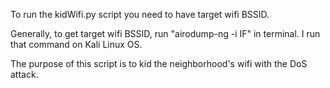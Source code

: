 To run the kidWifi.py script you need to have target wifi BSSID.

Generally, to get target wifi BSSID, run "airodump-ng -i IF" in terminal. I run that command on Kali Linux OS.

The purpose of this script is to kid the neighborhood's wifi with the DoS attack.
